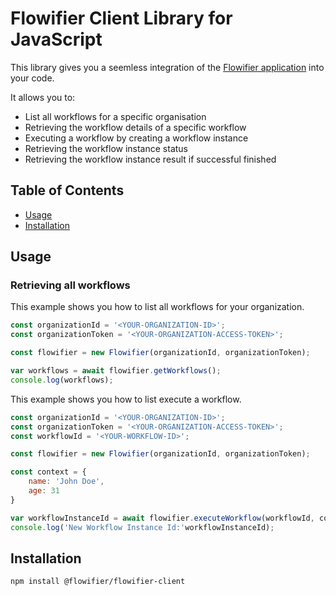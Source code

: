 # Flowifier Client Library for JavaScript

This library gives you a seemless integration of the [Flowifier application](http://flowifier.com) into your code.

It allows you to:
- List all workflows for a specific organisation
- Retrieving the workflow details of a specific workflow
- Executing a workflow by creating a workflow instance
- Retrieving the workflow instance status
- Retrieving the workflow instance result if successful finished

## Table of Contents
- [Usage](#usage)
- [Installation](#installation)

## Usage

### Retrieving all workflows

This example shows you how to list all workflows for your organization.

```javascript
const organizationId = '<YOUR-ORGANIZATION-ID>';
const organizationToken = '<YOUR-ORGANIZATION-ACCESS-TOKEN>';

const flowifier = new Flowifier(organizationId, organizationToken);

var workflows = await flowifier.getWorkflows();
console.log(workflows);
```

This example shows you how to list execute a workflow.

```javascript
const organizationId = '<YOUR-ORGANIZATION-ID>';
const organizationToken = '<YOUR-ORGANIZATION-ACCESS-TOKEN>';
const workflowId = '<YOUR-WORKFLOW-ID>';

const flowifier = new Flowifier(organizationId, organizationToken);

const context = {
    name: 'John Doe',
    age: 31
}

var workflowInstanceId = await flowifier.executeWorkflow(workflowId, context);
console.log('New Workflow Instance Id:'workflowInstanceId);
```

## Installation

`npm install @flowifier/flowifier-client`